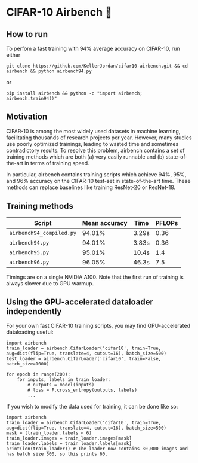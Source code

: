 # CIFAR-10 Airbench 💨

## How to run

To perfom a fast training with 94% average accuracy on CIFAR-10, run either

```
git clone https://github.com/KellerJordan/cifar10-airbench.git && cd airbench && python airbench94.py
```

or

```
pip install airbench && python -c "import airbench; airbench.train94()"
```


## Motivation

CIFAR-10 is among the most widely used datasets in machine learning, facilitating thousands of research projects per year. 
However, many studies use poorly optimized trainings, leading to wasted time and sometimes contradictory results.
To resolve this problem, airbench contains a set of training methods which are both (a) very easily runnable and (b) state-of-the-art in terms of training speed.

In particular, airbench contains training scripts which achieve 94%, 95%, and 96% accuracy on the CIFAR-10 test-set in state-of-the-art time.
These methods can replace baselines like training ResNet-20 or ResNet-18.


## Training methods

| Script | Mean accuracy | Time | PFLOPs |
| - | - | - | - |
| `airbench94_compiled.py` | 94.01% | 3.29s | 0.36 |
| `airbench94.py` | 94.01% | 3.83s | 0.36 |
| `airbench95.py` | 95.01% | 10.4s | 1.4 |
| `airbench96.py` | 96.05% | 46.3s | 7.5 |

Timings are on a single NVIDIA A100.
Note that the first run of training is always slower due to GPU warmup.


## Using the GPU-accelerated dataloader independently

For your own fast CIFAR-10 training scripts, you may find GPU-accelerated dataloading useful:
```
import airbench
train_loader = airbench.CifarLoader('cifar10', train=True, aug=dict(flip=True, translate=4, cutout=16), batch_size=500)
test_loader = airbench.CifarLoader('cifar10', train=False, batch_size=1000)

for epoch in range(200):
    for inputs, labels in train_loader:
        # outputs = model(inputs)
        # loss = F.cross_entropy(outputs, labels)
        ...
```

If you wish to modify the data used for training, it can be done like so:
```
import airbench
train_loader = airbench.CifarLoader('cifar10', train=True, aug=dict(flip=True, translate=4, cutout=16), batch_size=500)
mask = (train_loader.labels < 6)
train_loader.images = train_loader.images[mask]
train_loader.labels = train_loader.labels[mask]
print(len(train_loader)) # The loader now contains 30,000 images and has batch size 500, so this prints 60.
```

